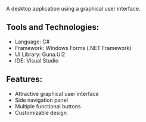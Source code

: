 

A desktop application  using a graphical user interface.

## Tools and Technologies:

- Language: C#
- Framework: Windows Forms (.NET Framework)
- UI Library: Guna.UI2
- IDE: Visual Studio

## Features:

- Attractive graphical user interface
- Side navigation panel
- Multiple functional buttons
- Customizable design
